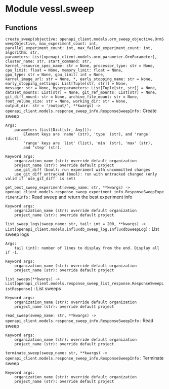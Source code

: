 Module vessl.sweep
==================

Functions
---------

    
`create_sweep(objective: openapi_client.models.orm_sweep_objective.OrmSweepObjective, max_experiment_count: int, parallel_experiment_count: int, max_failed_experiment_count: int, algorithm: str, parameters: List[openapi_client.models.orm_parameter.OrmParameter], cluster_name: str, start_command: str, kernel_resource_spec_name: str = None, processor_type: str = None, cpu_limit: float = None, memory_limit: float = None, gpu_type: str = None, gpu_limit: int = None, kernel_image_url: str = None, *, early_stopping_name: str = None, early_stopping_settings: List[Tuple[str, str]] = None, message: str = None, hyperparameters: List[Tuple[str, str]] = None, dataset_mounts: List[str] = None, git_ref_mounts: List[str] = None, git_diff_mount: str = None, archive_file_mount: str = None, root_volume_size: str = None, working_dir: str = None, output_dir: str = '/output/', **kwargs) ‑> openapi_client.models.response_sweep_info.ResponseSweepInfo`
:   Create sweep
    
    Args:
        parameters (List[Dict[str, Any]]):
            Element keys are 'name' (str), 'type' (str), and 'range' (dict).
            'range' keys are 'list' (list), 'min' (str), 'max' (str),
            and 'step' (str).
    
    Keyword args:
        organization_name (str): override default organization
        project_name (str): override default project
        use_git_diff (bool): run experiment with uncommitted changes
        use_git_diff_untracked (bool): run with untracked changed (only valid if `use_git_diff` is set)

    
`get_best_sweep_experiment(sweep_name: str, **kwargs) ‑> openapi_client.models.response_sweep_experiment_info.ResponseSweepExperimentInfo`
:   Read sweep and return the best experiment info
    
    Keyword args:
        organization_name (str): override default organization
        project_name (str): override default project

    
`list_sweep_logs(sweep_name: str, tail: int = 200, **kwargs) ‑> List[openapi_client.models.influxdb_sweep_log.InfluxdbSweepLog]`
:   List sweep logs
    
    Args:
        tail (int): number of lines to display from the end. Display all if -1.
    
    Keyword args:
        organization_name (str): override default organization
        project_name (str): override default project

    
`list_sweeps(**kwargs) ‑> List[openapi_client.models.response_sweep_list_response.ResponseSweepListResponse]`
:   List sweeps
    
    Keyword args:
        organization_name (str): override default organization
        project_name (str): override default project

    
`read_sweep(sweep_name: str, **kwargs) ‑> openapi_client.models.response_sweep_info.ResponseSweepInfo`
:   Read sweep
    
    Keyword args:
        organization_name (str): override default organization
        project_name (str): override default project

    
`terminate_sweep(sweep_name: str, **kwargs) ‑> openapi_client.models.response_sweep_info.ResponseSweepInfo`
:   Terminate sweep
    
    Keyword args:
        organization_name (str): override default organization
        project_name (str): override default project